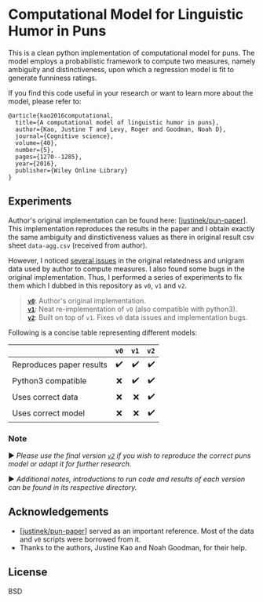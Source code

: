 # Computational Model for Linguistic Humor in Puns

This is a clean python implementation of computational model for puns. The model employs a probabilistic framework to compute two measures, namely ambiguity and distinctiveness, upon which a regression model is fit to generate funniness ratings.

If you find this code useful in your research or want to learn more about the model, please refer to:

```
@article{kao2016computational,
  title={A computational model of linguistic humor in puns},
  author={Kao, Justine T and Levy, Roger and Goodman, Noah D},
  journal={Cognitive science},
  volume={40},
  number={5},
  pages={1270--1285},
  year={2016},
  publisher={Wiley Online Library}
}
```

## Experiments

Author's original implementation can be found here: [[justinek/pun-paper](https://github.com/justinek/pun-paper)]. This implementation reproduces the results in the paper and I obtain exactly the same ambiguity and dinstictiveness values as there in original result csv sheet `data-agg.csv` (received from author).

However, I noticed [several issues](v2#issues-in-v0) in the original relatedness and unigram data used by author to compute measures. I also found some bugs in the original implementation. Thus, I performed a series of experiments to fix them which I dubbed in this repository as `v0`, `v1` and `v2`.

> **[`v0`](./v0)**: Author's original implementation.   
> **[`v1`](./v1)**: Neat re-implementation of `v0` (also compatible with python3).   
> **[`v2`](./v2)**: Built on top of `v1`. Fixes `v0` data issues and implementation bugs.   


Following is a concise table representing different models:

|         | `v0`  | `v1`  | `v2` |
| ------------- |:-------------:| -----:| -----:|
| Reproduces paper results | :heavy_check_mark: | :heavy_check_mark: | :heavy_check_mark:|
| Python3 compatible | :x: | :heavy_check_mark: | :heavy_check_mark: |
| Uses correct data | :x: | :x: | :heavy_check_mark: |
| Uses correct model | :x:| :x: | :heavy_check_mark: |


### Note


:arrow_forward: *Please use the final version [`v2`](./v2) if you wish to reproduce the correct puns model or adapt it for further research.*

:arrow_forward: *Additional notes, introductions to run code and results of each version can be found in its respective directory.*

## Acknowledgements

- [[justinek/pun-paper](https://github.com/justinek/pun-paper)] served as an important reference. Most of the data and `v0` scripts were borrowed from it.
- Thanks to the authors, Justine Kao and Noah Goodman, for their help.

## License

BSD
